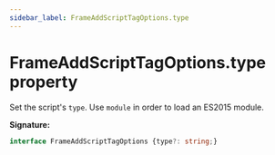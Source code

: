 ```yaml
---
sidebar_label: FrameAddScriptTagOptions.type
---
```

# FrameAddScriptTagOptions.type property

Set the script's `type`. Use `module` in order to load an ES2015 module.

**Signature:**

```typescript
interface FrameAddScriptTagOptions {type?: string;}
```

